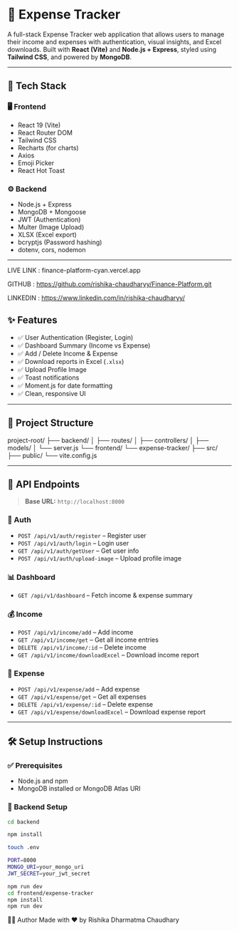 # 💸 Expense Tracker

A full-stack Expense Tracker web application that allows users to manage their income and expenses with authentication, visual insights, and Excel downloads. Built with **React (Vite)** and **Node.js + Express**, styled using **Tailwind CSS**, and powered by **MongoDB**.

---

## 🚀 Tech Stack

### 🖥 Frontend

- React 19 (Vite)
- React Router DOM
- Tailwind CSS
- Recharts (for charts)
- Axios
- Emoji Picker
- React Hot Toast

### ⚙️ Backend

- Node.js + Express
- MongoDB + Mongoose
- JWT (Authentication)
- Multer (Image Upload)
- XLSX (Excel export)
- bcryptjs (Password hashing)
- dotenv, cors, nodemon

---

LIVE LINK : finance-platform-cyan.vercel.app

GITHUB :  https://github.com/rishika-chaudharyy/Finance-Platform.git

LINKEDIN : https://www.linkedin.com/in/rishika-chaudharyy/

## ✨ Features

- ✅ User Authentication (Register, Login)
- ✅ Dashboard Summary (Income vs Expense)
- ✅ Add / Delete Income & Expense
- ✅ Download reports in Excel (`.xlsx`)
- ✅ Upload Profile Image
- ✅ Toast notifications
- ✅ Moment.js for date formatting
- ✅ Clean, responsive UI

---

## 📁 Project Structure

project-root/
├── backend/
│ ├── routes/
│ ├── controllers/
│ ├── models/
│ └── server.js
└── frontend/
└── expense-tracker/
├── src/
├── public/
└── vite.config.js

---

## 🔐 API Endpoints

> **Base URL:** `http://localhost:8000`

### 🔑 Auth

- `POST /api/v1/auth/register` – Register user
- `POST /api/v1/auth/login` – Login user
- `GET /api/v1/auth/getUser` – Get user info
- `POST /api/v1/auth/upload-image` – Upload profile image

### 📊 Dashboard

- `GET /api/v1/dashboard` – Fetch income & expense summary

### 💰 Income

- `POST /api/v1/income/add` – Add income
- `GET /api/v1/income/get` – Get all income entries
- `DELETE /api/v1/income/:id` – Delete income
- `GET /api/v1/income/downloadExcel` – Download income report

### 🧾 Expense

- `POST /api/v1/expense/add` – Add expense
- `GET /api/v1/expense/get` – Get all expenses
- `DELETE /api/v1/expense/:id` – Delete expense
- `GET /api/v1/expense/downloadExcel` – Download expense report

---

## 🛠️ Setup Instructions

### ✅ Prerequisites

- Node.js and npm
- MongoDB installed or MongoDB Atlas URI

### 🔧 Backend Setup

```bash
cd backend

npm install

touch .env

PORT=8000
MONGO_URI=your_mongo_uri
JWT_SECRET=your_jwt_secret

npm run dev
cd frontend/expense-tracker
npm install
npm run dev
```

🧑‍💻 Author
Made with ❤️ by Rishika Dharmatma Chaudhary
